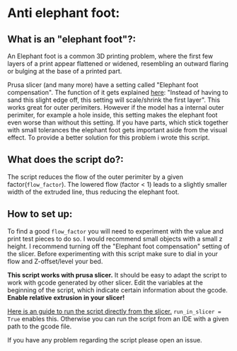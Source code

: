 # Anti elephant foot:
## What is an "elephant foot"?:
An Elephant foot is a common 3D printing problem, where the first few layers of a print appear flattened or widened, resembling an outward flaring or bulging at the base of a printed part.

Prusa slicer (and many more) have a setting called "Elephant foot compensation". The function of it gets explained [here](https://help.prusa3d.com/article/elephant-foot-compensation_114487):
"Instead of having to sand this slight edge off, this setting will scale/shrink the first layer". This works great for outer perimiters. However if the model has a internal outer perimiter, for example a hole inside,
this setting makes the elephant foot even worse than without this setting. If you have parts, which stick together with small tolerances the elephant foot gets important aside from the visual effect.
To provide a better solution for this problem i wrote this script.

## What does the script do?:
The script reduces the flow of the outer perimiter by a given factor(``flow_factor``). The lowered flow (factor < 1) leads to a slightly smaller width of the extruded line, thus reducing the elephant foot.
## How to set up:
To find a good ``flow_factor`` you will need to experiment with the value and print test pieces to do so. I would recommend small objects with a small z height.
I recommend turning off the "Elephant foot compensation" setting of the slicer. Before experimenting with this script make sure to dial in your flow and Z-offset/level your bed.

**This script works with prusa slicer.** It should be easy to adapt the script to work with gcode generated by other slicer.
Edit the variables at the beginning of the script, which indicate certain information about the gcode.
**Enable relative extrusion in your slicer!**

[Here is an guide to run the script directly from the slicer.](https://github.com/WatchingWatches/Post_processing_gcode) ``run_in_slicer = True`` enables this.
Otherwise you can run the script from an IDE with a given path to the gcode file.

If you have any problem regarding the script please open an issue.
